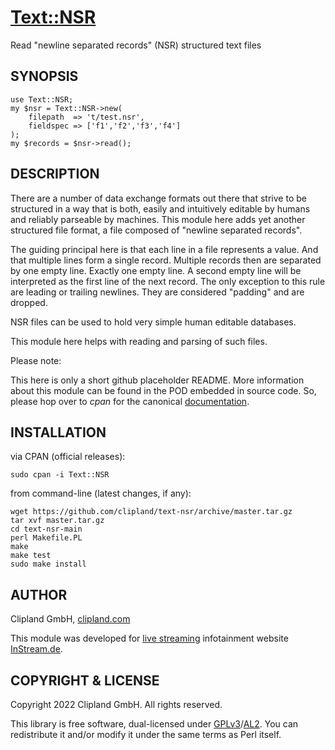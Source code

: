 [Text::NSR](https://metacpan.org/pod/Text::NSR)
==========

Read "newline separated records" (NSR) structured text files

## SYNOPSIS

	use Text::NSR;
	my $nsr = Text::NSR->new(
		filepath  => 't/test.nsr',
		fieldspec => ['f1','f2','f3','f4']
	);
	my $records = $nsr->read();

## DESCRIPTION

There are a number of data exchange formats out there that strive to be structured in a way that is both,
easily and intuitively editable by humans and reliably parseable by machines. This module here adds yet another
structured file format, a file composed of "newline separated records".

The guiding principal here is that each line in a file represents a value. And that multiple lines form a
single record. Multiple records then are separated by one empty line. Exactly one empty line. A second empty
line will be interpreted as the first line of the next record. The only exception to this rule are leading or
trailing newlines. They are considered "padding" and are dropped.

NSR files can be used to hold very simple human editable databases.

This module here helps with reading and parsing of such files.

Please note:

This here is only a short github placeholder README. More information about this module can be found in the POD
embedded in source code. So, please hop over to _cpan_ for the canonical
[documentation](https://metacpan.org/pod/Text::NSR).

## INSTALLATION

via CPAN (official releases):

    sudo cpan -i Text::NSR

from command-line (latest changes, if any):

    wget https://github.com/clipland/text-nsr/archive/master.tar.gz
    tar xvf master.tar.gz
    cd text-nsr-main
    perl Makefile.PL
    make
    make test
    sudo make install

## AUTHOR

Clipland GmbH, [clipland.com](https://www.clipland.com/)

This module was developed for [live streaming](https://instream.de/) infotainment website [InStream.de](https://instream.de/).

## COPYRIGHT & LICENSE

Copyright 2022 Clipland GmbH. All rights reserved.

This library is free software, dual-licensed under [GPLv3](http://www.gnu.org/licenses/gpl)/[AL2](http://opensource.org/licenses/Artistic-2.0).
You can redistribute it and/or modify it under the same terms as Perl itself.
